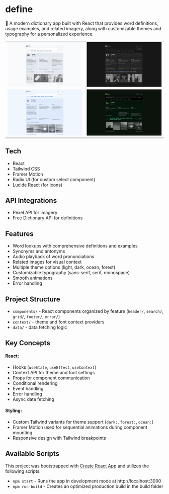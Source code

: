 # define

📖 A modern dictionary app built with React that provides word definitions, usage examples, and related imagery, along with customizable themes and typography for a personalized experience.

<table>
  <tr>
    <td width="50%">
      <a href="https://define.aniqa.dev/">
        <img src="/public/themes/light.png" width="100%">
      </a>
    </td>
    <td width="50%">
      <a href="https://define.aniqa.dev/">
        <img src="/public/themes/dark.png" width="100%">
      </a>
    </td>
  </tr>
  <tr>
    <td width="50%">
      <a href="https://define.aniqa.dev/">
        <img src="/public/themes/ocean.png" width="100%">
      </a>
    </td>
    <td width="50%">
      <a href="https://define.aniqa.dev/">
        <img src="/public/themes/forest.png" width="100%">
      </a>
    </td>
  </tr>
</table>

## Tech
- React
- Tailwind CSS
- Framer Motion
- Radix UI (for custom select component)
- Lucide React (for icons)

## API Integrations
- Pexel API for imagery
- Free Dictionary API for definitions

## Features
- Word lookups with comprehensive definitions and examples
- Synonyms and antonyms
- Audio playback of word pronunciations
- Related images for visual context
- Multiple theme options (light, dark, ocean, forest)
- Customizable typography (sans-serif, serif, monospace)
- Smooth animations
- Error handling

## Project Structure
- `components/` - React components organized by feature (`header/`, `search/`, `grid/`, `footer/`, `error/`)
- `context/` - theme and font context providers
- `data/` - data fetching logic 

## Key Concepts

#### React:
- Hooks (`useState`, `useEffect`, `useContext`)
- Context API for theme and font settings
- Props for component communication
- Conditional rendering
- Event handling
- Error handling
- Async data fetching

#### Styling:
- Custom Tailwind variants for theme support (`dark:`, `forest:`, `ocean:`)
- Framer Motion used for sequential animations during component mounting
- Responsive design with Tailwind breakpoints

## Available Scripts
This project was bootstrapped with [Create React App](https://github.com/facebook/create-react-app) and utilizes the following scripts:

- `npm start` - Runs the app in development mode at http://localhost:3000
- `npm run build` - Creates an optimized production build in the build folder
